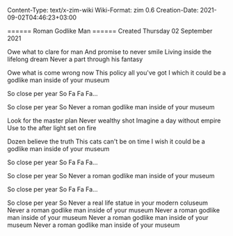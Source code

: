 Content-Type: text/x-zim-wiki
Wiki-Format: zim 0.6
Creation-Date: 2021-09-02T04:46:23+03:00

====== Roman Godlike Man ======
Created Thursday 02 September 2021


Owe what to clare for man
And promise to never smile
Living inside the lifelong dream
Never a part through his fantasy

Owe what is come wrong now
This policy all you've got
I which it could be a godlike man inside of your museum

So close per year
So
Fa Fa Fa...

So close per year
So
Never a roman godlike man inside of your museum

Look for the master plan
Never wealthy shot
Imagine a day without empire
Use to the after light set on fire

Dozen believe the truth
This cats can't be on time
I wish it could be a godlike man inside of your museum

So close per year
So
Fa Fa Fa...

So close per year
So
Never a roman godlike man inside of your museum

So close per year
So
Fa Fa Fa...

So close per year
So
Never a real life statue in your modern coluseum
Never a roman godlike man inside of your museum
Never a roman godlike man inside of your museum
Never a roman godlike man inside of your museum
Never a roman godlike man inside of your museum

